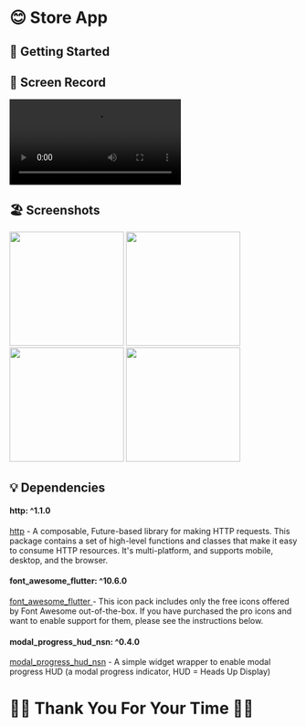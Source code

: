  # 😊 Store App

 

 ## 🚀 Getting Started

 
   ## 📸 Screen Record
  
 
<video src="https://github.com/Ahmedyehia122/-Sushi-Restaurant-App/assets/142153775/02d21beb-0f62-4049-9928-c13164e62c67
"></video>

 ## 🏖️ Screenshots 
 
 <div>
   <img src ="https://github.com/Ahmedyehia122/-Sushi-Restaurant-App/assets/142153775/08c60b75-4409-47d7-903c-da268ed2fc15" width="200" >
   <img src ="https://github.com/Ahmedyehia122/-Sushi-Restaurant-App/assets/142153775/943d7836-2503-4486-a131-a67fd5c36d46" width="200" >
 
 </div>

 
 <div>
    <img src ="https://github.com/Ahmedyehia122/-Sushi-Restaurant-App/assets/142153775/d0fad552-4875-4ead-9367-913e8062b524" width="200" >
   <img src ="https://github.com/Ahmedyehia122/-Sushi-Restaurant-App/assets/142153775/5ced0ea3-09e1-4687-9986-340b63063026" width="200" >
   
 </div>

 ## 💡 Dependencies


 ####  http: ^1.1.0
   [http](https://pub.dev/packages/http) - A composable, Future-based library for making HTTP requests.
This package contains a set of high-level functions and classes that make it easy to consume HTTP resources. It's multi-platform, and supports mobile, desktop, and the browser.
 ####  font_awesome_flutter: ^10.6.0
   [font_awesome_flutter ](https://pub.dev/packages/font_awesome_flutter) - This icon pack includes only the free icons offered by Font Awesome out-of-the-box. If you have purchased the pro icons and want to enable support for them, please see the instructions below.

   ####    modal_progress_hud_nsn: ^0.4.0
   [modal_progress_hud_nsn](https://pub.dev/packages/modal_progress_hud_nsn) -  A simple widget wrapper to enable modal progress HUD (a modal progress indicator, HUD = Heads Up Display)


  
# 🌸🌸  Thank You For Your Time 🌸🌸



 



 
 
